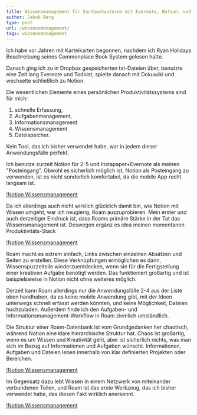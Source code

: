 ```yaml
---
title: Wissensmanagement für Sachbuchautoren mit Evernote, Notion, und Roam
author: Jakob Berg
type: post
url: /wissensmanagement/
tags: wissensmanagement
---
```


Ich habe vor Jahren mit Karteikarten begonnen, nachdem ich Ryan Holidays Beschreibung seines Commonplace Book System gelesen hatte.
 
Danach ging ich zu in Dropbox gespeicherten txt-Dateien über, benutzte eine Zeit lang Evernote und Todoist, spielte danach mit Dokuwiki und wechselte schließlich zu Notion.

Die wesentlichen Elemente eines persönlichen Produktivitätssystems sind für mich:

1. schnelle Erfassung, 
2. Aufgabenmanagement, 
3. Informationsmanagement 
4. Wissensmanagement 
5. Dateispeicher. 

Kein Tool, das ich bisher verwendet habe, war in jedem dieser Anwendungsfälle perfekt.

Ich benutze zurzeit Notion für 2-5 und Instapaper+Evernote als meinen "Posteingang". Obwohl es sicherlich möglich ist, Notion als Posteingang zu verwenden, ist es nicht sonderlich komfortabel, da die mobile App recht langsam ist. 

[!Notion Wissensmanagement](/images/slide1.jpg)


Da ich allerdings auch nicht wirklich glücklich damit bin, wie Notion mit Wissen umgeht, war ich neugierig, Roam auszuprobieren. Mein erster und auch derzeitiger Eindruck ist, dass Roams primäre Stärke in der Tat das Wissensmanagement ist. Deswegen ergänz es idea meinen momentanen Produktivitäts-Stack

[!Notion Wissensmanagement](/images/slide2.jpg)

Roam macht es extrem einfach, Links zwischen einzelnen Absätzen und Seiten zu erstellen. Diese Verknüpfungen ermöglichen es dann, Wissenspuzzelteile wiederzuentdecken, wenn sie für die Fertigstellung einer kreativen Aufgabe benötigt werden. Das funktioniert großartig und ist beispielsweise in Notion nicht ohne weiteres möglich.

Derzeit kann Roam allerdings nur die Anwendungsfälle 2-4 aus der Liste oben handhaben, da es keine mobile Anwendung gibt, mit der Ideen unterwegs schnell erfasst werden könnten, und keine Möglichkeit, Dateien hochzuladen.  Außerdem finde ich den Aufgaben- und Informationsmanagement-Workflow in Roam ziemlich umständlich.

Die Struktur einer Roam-Datenbank ist vom Grundgedanken her chaotisch, während Notion eine klare hierarchische Struktur hat. Chaos ist großartig, wenn es um Wissen und Kreativität geht, aber ist sicherlich nichts, was man sich im Bezug auf Informationen und Aufgaben wünscht. Informationen, Aufgaben und Dateien leben innerhalb von klar definierten Projekten oder Bereichen.

[!Notion Wissensmanagement](/images/slide4.jpg)

Im Gegensatz dazu lebt Wissen in einem Netzwerk von miteinander verbundenen Teilen, und Roam ist das erste Werkzeug, das ich bisher verwendet habe, das diesen Fakt wirklich anerkennt. 

[!Notion Wissensmanagement](/images/slide6.jpg)


